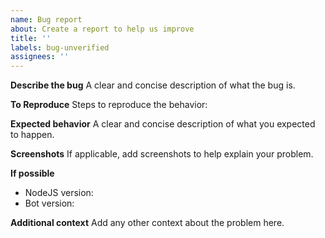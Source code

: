 ```yaml
---
name: Bug report
about: Create a report to help us improve
title: ''
labels: bug-unverified
assignees: ''
---
```


**Describe the bug** A clear and concise description of what the bug is.

**To Reproduce** Steps to reproduce the behavior:

**Expected behavior** A clear and concise description of what you expected to
happen.

**Screenshots** If applicable, add screenshots to help explain your problem.

**If possible**

- NodeJS version:
- Bot version:

**Additional context** Add any other context about the problem here.
